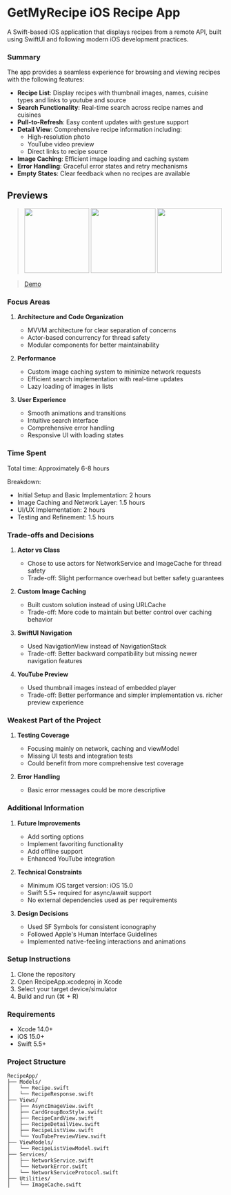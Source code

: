 # GetMyRecipe iOS Recipe App

A Swift-based iOS application that displays recipes from a remote API, built using SwiftUI and following modern iOS development practices.

### Summary

The app provides a seamless experience for browsing and viewing recipes with the following features:

* **Recipe List**: Display recipes with thumbnail images, names, cuisine types and links to youtube and source
* **Search Functionality**: Real-time search across recipe names and cuisines
* **Pull-to-Refresh**: Easy content updates with gesture support
* **Detail View**: Comprehensive recipe information including:
  - High-resolution photo
  - YouTube video preview
  - Direct links to recipe source
* **Image Caching**: Efficient image loading and caching system
* **Error Handling**: Graceful error states and retry mechanisms
* **Empty States**: Clear feedback when no recipes are available


## Previews

> <img src="https://github.com/user-attachments/assets/2f01595b-1a18-46ee-b906-6c64e2d7a07f" width="150"> <img src="https://github.com/user-attachments/assets/552fb963-85f0-4c9a-8b27-deba4cebe037" width="150">
> <img src="https://github.com/user-attachments/assets/53e8cebf-fd5f-44d1-a488-74cd5f8c97ca" width="150">

> [Demo](https://github.com/user-attachments/assets/4ad7f4cd-1acf-4942-a5f2-d649c2ee676d)

### Focus Areas

1. **Architecture and Code Organization**
   - MVVM architecture for clear separation of concerns
   - Actor-based concurrency for thread safety
   - Modular components for better maintainability

2. **Performance**
   - Custom image caching system to minimize network requests
   - Efficient search implementation with real-time updates
   - Lazy loading of images in lists

3. **User Experience**
   - Smooth animations and transitions
   - Intuitive search interface
   - Comprehensive error handling
   - Responsive UI with loading states

### Time Spent

Total time: Approximately 6-8 hours

Breakdown:
- Initial Setup and Basic Implementation: 2 hours
- Image Caching and Network Layer: 1.5 hours
- UI/UX Implementation: 2 hours
- Testing and Refinement: 1.5 hours

### Trade-offs and Decisions

1. **Actor vs Class**
   - Chose to use actors for NetworkService and ImageCache for thread safety
   - Trade-off: Slight performance overhead but better safety guarantees

2. **Custom Image Caching**
   - Built custom solution instead of using URLCache
   - Trade-off: More code to maintain but better control over caching behavior

3. **SwiftUI Navigation**
   - Used NavigationView instead of NavigationStack
   - Trade-off: Better backward compatibility but missing newer navigation features

4. **YouTube Preview**
   - Used thumbnail images instead of embedded player
   - Trade-off: Better performance and simpler implementation vs. richer preview experience

### Weakest Part of the Project

1. **Testing Coverage**
   - Focusing mainly on network, caching and viewModel
   - Missing UI tests and integration tests
   - Could benefit from more comprehensive test coverage

2. **Error Handling**
   - Basic error messages could be more descriptive

### Additional Information

1. **Future Improvements**
   - Add sorting options
   - Implement favoriting functionality
   - Add offline support
   - Enhanced YouTube integration

2. **Technical Constraints**
   - Minimum iOS target version: iOS 15.0
   - Swift 5.5+ required for async/await support
   - No external dependencies used as per requirements

3. **Design Decisions**
   - Used SF Symbols for consistent iconography
   - Followed Apple's Human Interface Guidelines
   - Implemented native-feeling interactions and animations

### Setup Instructions

1. Clone the repository
2. Open RecipeApp.xcodeproj in Xcode
3. Select your target device/simulator
4. Build and run (⌘ + R)

### Requirements

- Xcode 14.0+
- iOS 15.0+
- Swift 5.5+

### Project Structure

```
RecipeApp/
├── Models/
│   └── Recipe.swift
│   └── RecipeResponse.swift
├── Views/
│   ├── AsyncImageView.swift
│   ├── CardGroupBoxStyle.swift
│   ├── RecipeCardView.swift
│   ├── RecipeDetailView.swift
│   ├── RecipeListView.swift
│   └── YouTubePreviewView.swift
├── ViewModels/
│   └── RecipeListViewModel.swift
├── Services/
│   ├── NetworkService.swift
│   └── NetworkError.swift
│   └── NetworkServiceProtocol.swift
├── Utilities/
│   └── ImageCache.swift
```
